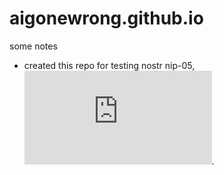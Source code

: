 # aigonewrong.github.io

some notes

+ created this repo for testing nostr nip-05, ![more details here](https://aigonewrong.github.io/nostr-nip-05-github.html).

